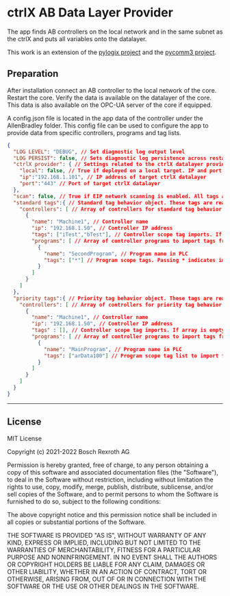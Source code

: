 # ctrlX AB Data Layer Provider

The app finds AB controllers on the local network and in the same subnet as the ctrlX and puts all variables onto the datalayer. 

This work is an extension of the [pylogix  project](https://pypi.org/project/pylogix/) and the [pycomm3 project](https://pypi.org/project/pycomm3/).

## Preparation

After installation connect an AB controller to the local network of the core. Restart the core. Verify the data is available on the datalayer of the core. This data is also available on the OPC-UA server of the core if equipped. 

A config.json file is located in the app data of the controller under the AllenBradley folder. This config file can be used to configure the app to provide data from specific controllers, programs and tag lists. 

```json
{
  "LOG LEVEL": "DEBUG", // Set diagnostic log output level 
  "LOG PERSIST": false, // Sets diagnostic log persistence across restart
  "ctrlX provider": { // Settings related to the ctrlX datalayer provider
    "local": false, // True if deployed on a local target. IP and port are unnecessary in this case
    "ip":"192.168.1.101", // IP address of target ctrlX datalayer
    "port":"443" // Port of target ctrlX datalayer
  },    
  "scan": false, // True if EIP network scanning is enabled. All tags are imported in this case
  "standard tags":{ // Standard tag behavior object. These tags are read/written by individual request
    "controllers": [ // Array of controllers for standard tag behavior
      {
        "name": "Machine1", // Controller name
        "ip": "192.168.1.50", // Controller IP address
        "tags": ["iTest","bTest"], // Controller scope tag imports. If array is empty, none are provided.
        "programs": [ // Array of controller programs to import tags from
          {
            "name": "SecondProgram", // Program name in PLC
            "tags": ["*"] // Program scope tags. Passing * indicates import all tags
          }
        ]
      }
    ]
  },
  "priority tags":{ // Priority tag behavior object. These tags are read in a bulk fashion on a cyclic basis
    "controllers": [ // Array of controllers for priority tag behavior
      {
        "name": "Machine1", // Controller name
        "ip": "192.168.1.50", // Controller IP address
        "tags" : [], // Controller scope tag imports. If array is empty, none are provided.
        "programs": [ // Array of controller programs to import tags from
          {
            "name": "MainProgram", // Program name in PLC
            "tags": ["arData100"] // Program scope tag list to import for bulk reading
          }
        ]
      }
    ]
  }
}
```
 
___

## License

MIT License

Copyright (c) 2021-2022 Bosch Rexroth AG

Permission is hereby granted, free of charge, to any person obtaining a copy
of this software and associated documentation files (the "Software"), to deal
in the Software without restriction, including without limitation the rights
to use, copy, modify, merge, publish, distribute, sublicense, and/or sell
copies of the Software, and to permit persons to whom the Software is
furnished to do so, subject to the following conditions:

The above copyright notice and this permission notice shall be included in all
copies or substantial portions of the Software.

THE SOFTWARE IS PROVIDED "AS IS", WITHOUT WARRANTY OF ANY KIND, EXPRESS OR
IMPLIED, INCLUDING BUT NOT LIMITED TO THE WARRANTIES OF MERCHANTABILITY,
FITNESS FOR A PARTICULAR PURPOSE AND NONINFRINGEMENT. IN NO EVENT SHALL THE
AUTHORS OR COPYRIGHT HOLDERS BE LIABLE FOR ANY CLAIM, DAMAGES OR OTHER
LIABILITY, WHETHER IN AN ACTION OF CONTRACT, TORT OR OTHERWISE, ARISING FROM,
OUT OF OR IN CONNECTION WITH THE SOFTWARE OR THE USE OR OTHER DEALINGS IN THE
SOFTWARE.
